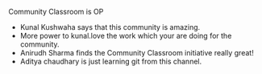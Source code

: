 Community Classroom is OP

- Kunal Kushwaha says that this community is amazing.
- More power to kunal.love the work which your are doing for the community.
- Anirudh Sharma finds the Community Classroom initiative really great!
- Aditya chaudhary is just learning git from this channel.
